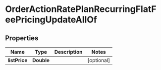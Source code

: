 

# OrderActionRatePlanRecurringFlatFeePricingUpdateAllOf


## Properties

| Name | Type | Description | Notes |
|------------ | ------------- | ------------- | -------------|
|**listPrice** | **Double** |  |  [optional] |



